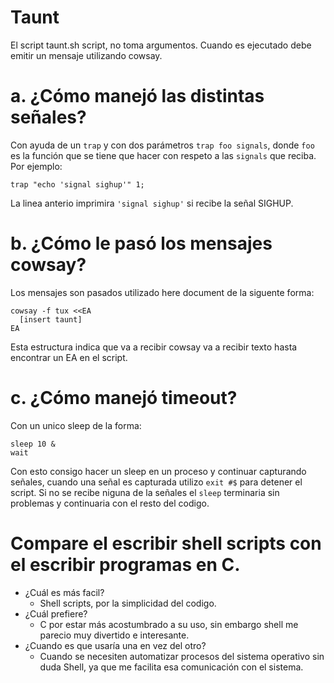 # Taunt

El script taunt.sh script, no toma argumentos. Cuando es ejecutado debe emitir un mensaje utilizando cowsay.

# a. ¿Cómo manejó las distintas señales?

Con ayuda de un `trap` y con dos parámetros `trap foo signals`, donde `foo` es la función que se tiene que hacer con respeto a las `signals` que reciba.
Por ejemplo:
```shell
trap "echo 'signal sighup'" 1;
```
La linea anterio imprimira `'signal sighup'` si recibe la señal SIGHUP.

# b. ¿Cómo le pasó los mensajes cowsay?

Los mensajes son pasados utilizado here document de la siguente forma:
```shell
cowsay -f tux <<EA
  [insert taunt]
EA
```
Esta estructura indica que va a recibir cowsay va a recibir texto hasta encontrar un EA en el script.

# c. ¿Cómo manejó timeout?

Con un unico sleep de la forma:
```shell
sleep 10 &
wait
```
Con esto consigo hacer un sleep en un proceso y continuar capturando señales, cuando una señal es capturada utilizo `exit #$` para detener el script.
Si no se recibe niguna de la señales el `sleep` terminaria sin problemas y continuaria con el resto del codigo.

# Compare el escribir shell scripts con el escribir programas en C.
- ¿Cuál es más facil?
  - Shell scripts, por la simplicidad del codigo.
- ¿Cuál prefiere?
  - C por estar más acostumbrado a su uso, sin embargo shell me parecio muy divertido e interesante.
- ¿Cuando es que usaría una en vez del otro?
  - Cuando se necesiten automatizar procesos del sistema operativo sin duda Shell, ya que me facilita esa comunicación con el sistema.
